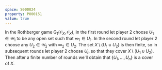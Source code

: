 ```yaml
---
space: S000024
property: P000151
value: true
---
```


In the Rothberger game $\mathsf{G}_1(\mathcal{O}_X, \mathcal{O}_X)$, in the first round let player 2 choose $U_1\in \mathcal{U}_1$ to be any open set such that $\infty_1\in U_1$. In the second round let player 2 choose any $U_2\in\mathcal{U}_2$ with $\infty_2\in U_2$. The set $X\setminus (U_1\cup U_2)$ is then finite, so in subsequent rounds let player 2 choose $U_n$ so that they cover $X\setminus (U_1\cup U_2)$. Then after a finite number of rounds we'll obtain that $\{U_1, ..., U_n\}$ is a cover of $X$.
